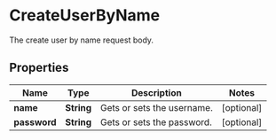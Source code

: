 

# CreateUserByName

The create user by name request body.

## Properties

| Name | Type | Description | Notes |
|------------ | ------------- | ------------- | -------------|
|**name** | **String** | Gets or sets the username. |  [optional] |
|**password** | **String** | Gets or sets the password. |  [optional] |



